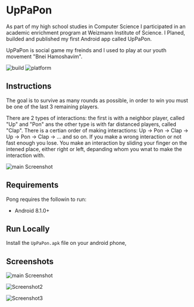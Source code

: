 # UpPaPon

As part of my high school studies in Computer Science I participated in an academic enrichment program at Weizmann Institute of Science. I Planed, builded and published my first Android app called UpPaPon.

UpPaPon is social game my freinds and I used to play at our youth movement "Bnei Hamoshavim".

![build](https://img.shields.io/badge/build-passing-brightgreen)
![platform](https://img.shields.io/badge/platform%20-android-lightgrey) 

## Instructions
The goal is to survive as many rounds as possible, in order to win you must be one of the last 3 remaining players. 

There are 2 types of interactions: the first is with a neighbor player, called "Up" and "Pon" ans the other type is with far distanced players, called "Clap". There is a certian order of making interactions: Up -> Pon -> Clap -> Up -> Pon -> Clap -> ... and so on. If you make a wrong interaction or not fast enough you lose. You make an interaction by sliding your finger on the intened place, either right or left, depanding whom you wnat to make the interaction with. 

![main Screenshot](https://github.com/OrrMatzkin/UpPaPon/blob/main/assets/Screenshot%202021-10-16%20at%2016.39.26.png?raw=true)


## Requirements
Pong requires the followin to run:

- Android 8.1.0+

## Run Locally

Install the ```UpPaPon.apk``` file on your android phone,
## Screenshots

![main Screenshot](https://github.com/OrrMatzkin/UpPaPon/blob/main/assets/Screenshot_2015-06-18-15-13-43.png?raw=true)

![Screenshot2](https://github.com/OrrMatzkin/UpPaPon/blob/main/assets/Screenshot_2015-06-18-15-15-12.png?raw=true)

![Screenshot3](https://github.com/OrrMatzkin/UpPaPon/blob/main/assets/Screenshot_2015-06-18-15-15-31.png?raw=true)

